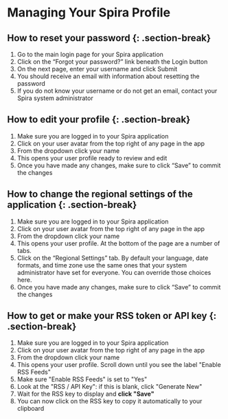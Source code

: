 # Managing Your Spira Profile
## How to reset your password {: .section-break}
1. Go to the main login page for your Spira application
2. Click on the “Forgot your password?” link beneath the Login button
3. On the next page, enter your username and click Submit
4. You should receive an email with information about resetting the password
5. If you do not know your username or do not get an email, contact your Spira system administrator

## How to edit your profile {: .section-break}
1. Make sure you are logged in to your Spira application
2. Click on your user avatar from the top right of any page in the app
3. From the dropdown click your name
4. This opens your user profile ready to review and edit
5. Once you have made any changes, make sure to click “Save” to commit the changes

## How to change the regional settings of the application {: .section-break}
1. Make sure you are logged in to your Spira application
2. Click on your user avatar from the top right of any page in the app
3. From the dropdown click your name
4. This opens your user profile. At the bottom of the page are a number of tabs.
5. Click on the “Regional Settings” tab. By default your language, date formats, and time zone use the same ones that your system administrator have set for everyone. You can override those choices here.
6. Once you have made any changes, make sure to click “Save” to commit the changes

## How to get or make your RSS token or API key {: .section-break}
1. Make sure you are logged in to your Spira application
2. Click on your user avatar from the top right of any page in the app
3. From the dropdown click your name
4. This opens your user profile. Scroll down until you see the label "Enable RSS Feeds"
5. Make sure "Enable RSS Feeds" is set to "Yes"
6. Look at the "RSS / API Key": if this is blank, click "Generate New"
7. Wait for the RSS key to display and **click "Save"**
8. You can now click on the RSS key to copy it automatically to your clipboard